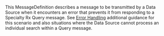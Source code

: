 This MessageDefinition describes a message to be transmitted by a Data Source when it encounters an error that prevents it from responding to a Specialty Rx Query message. See [Error Handling](error-handling.html) additional guidance for this scenario and also situations where the Data Source cannot process an individual search within a Query message.

<p></p>